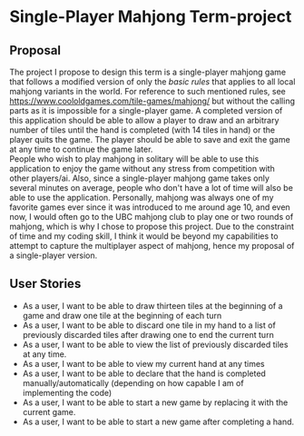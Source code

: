# Single-Player Mahjong Term-project

## Proposal

The project I propose to design this term is a single-player mahjong game
that follows a modified version of only the *basic rules* that applies to all local mahjong variants 
in the world. For reference to such mentioned rules, see https://www.coololdgames.com/tile-games/mahjong/
but without the calling parts as it is impossible for a single-player game. A completed version
of this application should be able to allow a player to draw and an arbitrary number of tiles
until the hand is completed (with 14 tiles in hand) or the player quits the game. The player should
be able to save and exit the game at any time to continue the game later.  
People who wish to play mahjong in solitary will be able to use this application to
enjoy the game without any stress from competition with other players/ai. Also, since a single-player
mahjong game takes only several minutes on average, people who don't have a lot of time
will also be able to use the application. Personally, mahjong was always one of my favorite 
games ever since it was introduced to me around age 10, and even now, I would often go to the UBC
mahjong club to play one or two rounds of mahjong, which is why I chose to propose this project.
Due to the constraint of time and my coding skill, I think it would be beyond my capabilities to 
attempt to capture the multiplayer aspect of mahjong, hence my proposal of a single-player version.


## User Stories
- As a user, I want to be able to draw thirteen tiles at the beginning of a game 
and draw one tile at the beginning of each turn
- As a user, I want to be able to discard one tile in my hand to a list of previously discarded tiles
after drawing one to end the current turn
- As a user, I want to be able to view the list of previously discarded tiles at any time.
- As a user, I want to be able to view my current hand at any times
- As a user, I want to be able to declare that the hand is completed manually/automatically
  (depending on how capable I am of implementing the code)
- As a user, I want to be able to start a new game by replacing it with the current game.
- As a user, I want to be able to start a new game after completing a hand.
